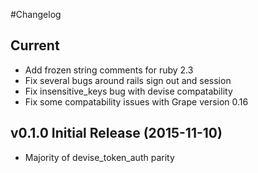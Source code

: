 #Changelog

## Current

- Add frozen string comments for ruby 2.3
- Fix several bugs around rails sign out and session
- Fix insensitive_keys bug with devise compatability
- Fix some compatability issues with Grape version 0.16


## v0.1.0 Initial Release (2015-11-10)

- Majority of devise_token_auth parity
